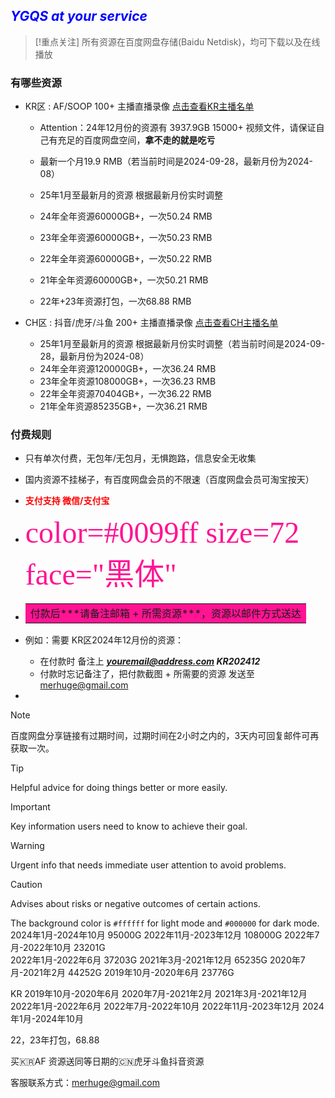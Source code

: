 
## <font color=Blue>***YGQS at your service***</font>

> [!重点关注]
> 所有资源在百度网盘存储(Baidu Netdisk)，均可下载以及在线播放

### **有哪些资源**

- KR区 : AF/SOOP 100+ 主播直播录像 [点击查看KR主播名单](https://github.com/YGQSmaster-03/ygqs-01/blob/main/KR_ID.md)
	-	Attention：24年12月份的资源有 3937.9GB 15000+ 视频文件，请保证自己有充足的百度网盘空间，<strong>拿不走的就是吃亏</strong>
	
	- 最新一个月19.9 RMB（若当前时间是2024-09-28，最新月份为2024-08）
	- 25年1月至最新月的资源 根据最新月份实时调整
	- 24年全年资源60000GB+，一次50.24 RMB
	- 23年全年资源60000GB+，一次50.23 RMB
	- 22年全年资源60000GB+，一次50.22 RMB
	- 21年全年资源60000GB+，一次50.21 RMB
	- 22年+23年资源打包，一次68.88 RMB



 - CH区 : 抖音/虎牙/斗鱼 200+ 主播直播录像 [点击查看CH主播名单](https://github.com/YGQSmaster-03/ygqs-01/blob/main/CH_ID.md)
	- 25年1月至最新月的资源 根据最新月份实时调整（若当前时间是2024-09-28，最新月份为2024-08）
	- 24年全年资源120000GB+，一次36.24 RMB
	- 23年全年资源108000GB+，一次36.23 RMB
	- 22年全年资源70404GB+，一次36.22 RMB
	- 21年全年资源85235GB+，一次36.21 RMB

### **付费规则**

- 只有单次付费，无包年/无包月，无惧跑路，信息安全无收集
- 国内资源不挂梯子，有百度网盘会员的不限速（百度网盘会员可淘宝按天）


- <font color=red>**支付支持 微信/支付宝**</font>
- <font color=#FF1493 size=7 face="黑体">color=#0099ff size=72 face="黑体"</font>
- <table><tr><td bgcolor=#FF1493>付款后***请备注邮箱 + 所需资源***，资源以邮件方式送达</td></tr></table> 
- 例如：需要 KR区2024年12月份的资源：
	- 在付款时 备注上 ***youremail@address.com KR202412*** 
	- 付款时忘记备注了，把付款截图 + 所需要的资源 发送至 merhuge@gmail.com 
- 

> [!NOTE]
> 百度网盘分享链接有过期时间，过期时间在2小时之内的，3天内可回复邮件可再获取一次。

> [!TIP]
> Helpful advice for doing things better or more easily.

> [!IMPORTANT]
> Key information users need to know to achieve their goal.

> [!WARNING]
> Urgent info that needs immediate user attention to avoid problems.

> [!CAUTION]
> Advises about risks or negative outcomes of certain actions.


The background color is `#ffffff` for light mode and `#000000` for dark mode.
2024年1月-2024年10月 95000G
2022年11月-2023年12月 108000G
2022年7月-2022年10月 23201G   
2022年1月-2022年6月 37203G 
2021年3月-2021年12月 65235G
2020年7月-2021年2月 44252G
2019年10月-2020年6月 23776G


KR
2019年10月-2020年6月
2020年7月-2021年2月
2021年3月-2021年12月
2022年1月-2022年6月
2022年7月-2022年10月
2022年11月-2023年12月
2024年1月-2024年10月



22，23年打包，68.88

买🇰🇷AF 资源送同等日期的🇨🇳虎牙斗鱼抖音资源

客服联系方式：merhuge@gmail.com
